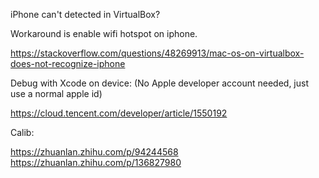 
iPhone can't detected in VirtualBox?    

Workaround is enable wifi hotspot on iphone.    

https://stackoverflow.com/questions/48269913/mac-os-on-virtualbox-does-not-recognize-iphone    



Debug with Xcode on device: (No Apple developer account needed, just use a normal apple id)    

https://cloud.tencent.com/developer/article/1550192    


Calib:    

https://zhuanlan.zhihu.com/p/94244568    
https://zhuanlan.zhihu.com/p/136827980    
